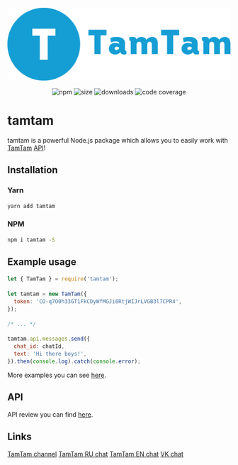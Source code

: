 <p align="center"><img src="tamtam.png"></p>

<p align="center">
  <img alt="npm" src="https://img.shields.io/npm/v/tamtam.svg?style=for-the-badge">
  <img alt="size" src="https://img.shields.io/bundlephobia/min/tamtam.svg?style=for-the-badge">

  <img alt="downloads" src="https://img.shields.io/npm/dt/tamtam.svg?style=for-the-badge">
  <img alt="code coverage" src="https://img.shields.io/codacy/grade/6e1afe0fe16a49458ba4fdf41de9b4fc.svg?style=for-the-badge&logo=codacy">
</p>

# tamtam

tamtam is a powerful Node.js package which allows you to easily work with [TamTam](https://tt.me) [API](https://dev.tamtam.chat)!

## Installation

### Yarn

```bash
yarn add tamtam
```

### NPM

```bash
npm i tamtam -S
```

## Example usage

```js
let { TamTam } = require('tamtam');

let tamtam = new TamTam({
  token: 'CO-q7O0h33GT1FkCDyWfMGJi6RtjWIJrLVGB3l7CPR4',
});

/* ... */

tamtam.api.messages.send({
  chat_id: chatId,
  text: 'Hi there boys!',
}).then(console.log).catch(console.error);
```

More examples you can see [here](examples/README.md).

## API

API review you can find [here](docs/README.md).

## Links

[TamTam channel](https://tt.me/tamtam-node)
[TamTam RU chat](https://tt.me/tamtam-node-ru-chat)
[TamTam EN chat](https://tt.me/tamtam-node-en-chat)
[VK chat](https://vk.me/join/AJQ1d06ezxH/FbB3JDnQMcpT)
